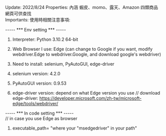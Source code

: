 Update: 2022/8/24
Properties: 內涵 蝦皮、momo、露天、Amazon 四類商品網頁可供查找  
Importants: 使用時相關注意事項:

----- *** Env setting *** -----  

1. Interpreter: Python 3.10.2 64-bit

2. Web Browser I use: Edge (can change to Google if you want, modify webdriver.Edge to webdriver.Google, and download google's webdriver)

3. Need to install: selenium, PyAutoGUI, edge-driver 

4. selenium version: 4.2.0

5. PyAutoGUI version: 0.9.53

6. edge-driver version: depend on what Edge version you use
// download edge-driver: https://developer.microsoft.com/zh-tw/microsoft-edge/tools/webdriver/

----- *** In code setting *** -----  
// in case you use Edge as browser

1. executable_path= "where your "msedgedriver" in your path"
